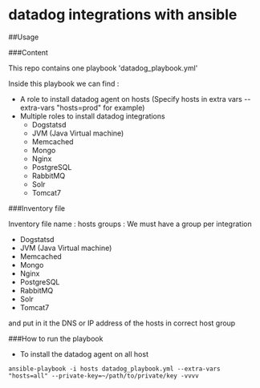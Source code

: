 # datadog integrations with ansible

##Usage 

###Content

This repo contains one playbook 'datadog_playbook.yml'

Inside this playbook we can find :

- A role to install datadog agent on hosts (Specify hosts in extra vars --extra-vars "hosts=prod" for example)
- Multiple roles to install datadog integrations
	* Dogstatsd
	* JVM (Java Virtual machine)
	* Memcached
	* Mongo
	* Nginx
	* PostgreSQL
	* RabbitMQ
	* Solr
	* Tomcat7

###Inventory file

Inventory file name : hosts
groups : We must have a group per integration

* Dogstatsd
* JVM (Java Virtual machine)
* Memcached
* Mongo
* Nginx
* PostgreSQL
* RabbitMQ
* Solr
* Tomcat7

and put in it the DNS or IP address of the hosts in correct host group

###How to run the playbook

* To install the datadog agent on all host

```
ansible-playbook -i hosts datadog_playbook.yml --extra-vars "hosts=all" --private-key=~/path/to/private/key -vvvv
```

